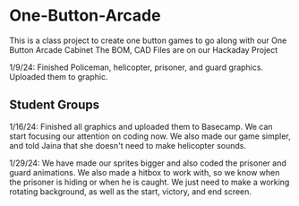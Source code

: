 # One-Button-Arcade

This is a class project to create one button games to go along with our One Button Arcade Cabinet
The BOM, CAD Files are on our Hackaday Project


1/9/24:
  Finished Policeman, helicopter, prisoner, and guard graphics. Uploaded them to graphic.
## Student Groups

1/16/24:
  Finished all graphics and uploaded them to Basecamp. We can start focusing our attention on coding now. We also made our game simpler, and told Jaina that she doesn't need to make helicopter sounds.


1/29/24:
  We have made our sprites bigger and also coded the prisoner and guard animations. We also made a hitbox to work with, so we know when the prisoner is hiding or when he is caught. We just need to make a working rotating background, as well as the start, victory, and end screen. 

